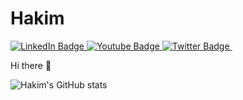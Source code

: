 # Hakim
<div id="badges">

  <a href="your-linkedin-URL">
    <img src="https://img.shields.io/badge/LinkedIn-blue?style=for-the-badge&logo=linkedin&logoColor=white" alt="LinkedIn Badge"/>
  </a>
  <a href="your-youtube-URL">
    <img src="https://img.shields.io/badge/YouTube-red?style=for-the-badge&logo=youtube&logoColor=white" alt="Youtube Badge"/>
  </a>
  <a href="your-twitter-URL">
    <img src="https://img.shields.io/badge/Twitter-blue?style=for-the-badge&logo=twitter&logoColor=white" alt="Twitter Badge"/>
  </a>
   <img src="https://komarev.com/ghpvc/?username=kawalyah&style=flat-square&color=blue" alt=""/>
   </a>
</div>


Hi there 👋

![Hakim's GitHub stats](https://github-readme-stats.vercel.app/api?username=kawalyah&show=reviews,discussions_started,discussions_answered,prs_merged,prs_merged_percentage&theme=tokyonight)

